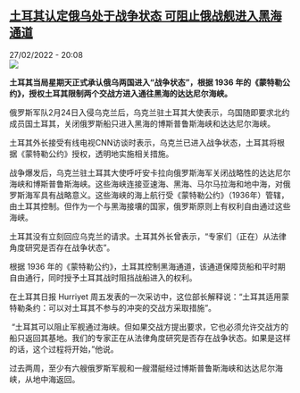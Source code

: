 <!--1645989302000-->
[土耳其认定俄乌处于战争状态 可阻止俄战舰进入黑海通道](https://www.rfi.fr/cn/%E4%B8%AD%E5%9B%BD/20220227-%E5%9C%9F%E8%80%B3%E5%85%B6%E8%AE%A4%E5%AE%9A%E4%BF%84%E4%B9%8C%E5%A4%84%E4%BA%8E%E6%88%98%E4%BA%89%E7%8A%B6%E6%80%81-%E5%8F%AF%E9%98%BB%E6%AD%A2%E4%BF%84%E6%88%98%E8%88%B0%E8%BF%9B%E5%85%A5%E9%BB%91%E6%B5%B7%E9%80%9A%E9%81%93)
------

<div>27/02/2022 - 20:08</div><img src="https://s.rfi.fr/media/display/8662aed2-9800-11ec-b28b-005056a90321/w:1280/p:16x9/AP386470044251.jpg"><p><strong>土耳其当局星期天正式承认俄乌两国进入“战争状态”，根​​据 1936 年的《蒙特勒公约》，授权土耳其限制两个交战方进入通往黑海的达达尼尔海峡。                </strong></p><div ><p>俄罗斯军队2月24日入侵乌克兰后，乌克兰驻土耳其大使表示，乌国随即要求北约成员国土耳其，关闭俄罗斯船只进入黑海的博斯普鲁斯海峡和达达尼尔海峡。</p><p>土耳其外长接受有线电视CNN访谈时表示，乌克兰已进入战争状态，土耳其将根据《蒙特勒公约》授权，透明地实施相关措施。</p><p>战争爆发后，乌克兰驻土耳其大使呼吁安卡拉向俄罗斯海军关闭战略性的达达尼尔海峡和博斯普鲁斯海峡。这些海峡连接亚速海、黑海、马尔马拉海和地中海，对俄罗斯海军具有战略意义。这些海峡的海上航行受《蒙特勒公约》（1936年）管辖，由土耳其控制。但作为一个与黑海接壤的国家，俄罗斯原则上有权利自由通过这些海峡。</p><p>土耳其没有立刻回应乌克兰的请求。土耳其外长曾表示，“专家们（正在）从法律角度研究是否存在战争状态”。</p><p>根​​据 1936 年的《蒙特勒公约》，土耳其控制黑海通道，该通道保障货船和平时期自由通行，同时授予土耳其战时阻挡战船进入的权利。</p><p>在土耳其日报 Hurriyet 周五发表的一次采访中，这位部长解释说：“土耳其适用蒙特勒条约：可以对土耳其不参与的冲突的交战方采取措施”。</p><p> “土耳其可以阻止军舰通过海峡。但如果交战方提出要求，它也必须允许交战方的船只返回其基地。我们的专家正在从法律角度研究是否存在战争状态。如果是这样的话，这个过程将开始，”他说。</p><p>过去两周，至少有六艘俄罗斯军舰和一艘潜艇经过博斯普鲁斯海峡和达达尼尔海峡，从地中海返回。</p><div data-selfpromo-newsletter></div><div data-selfpromo-app></div></div>

